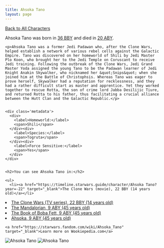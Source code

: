 ```yaml
---
title: Ahsoka Tano
layout: page
---
```

<a href="/character" class="smaller">Back to All Characters</a>

<div class="container">
  <div class="col-10">
    <p>
    Ahsoka Tano     was born in <a href="https://timeline.starwars.guide/character/Ahsoka Tano?year=-36" target="_blank">36 BBY</a> and died in <a href="https://timeline.starwars.guide/character/Ahsoka Tano?year=20" target="_blank">20 ABY</a>.        
    </p>

    <p>Ahsoka Tano was a former Jedi Padawan who, after the Clone Wars, helped establish a network of various rebel cells against the Galactic Empire. Tano was discovered on her homeworld of Shili by Jedi Master Plo Koon, who brought her to the Jedi Temple on Coruscant to receive Jedi training. Following the outbreak of the Clone Wars, Jedi Grand Master Yoda assigned the young Tano to be the Padawan learner of Jedi Knight Anakin Skywalker, who nicknamed her &quot;Snips&quot; when she joined him at the Battle of Christophsis. Whereas Tano was eager to prove herself, Skywalker had a reputation for recklessness, and they had a rather difficult start as master and apprentice. Yet they worked together to rescue Rotta, the son of crime lord Jabba Desilijic Tiure, and returned Rotta to his father, thus facilitating a crucial alliance between the Hutt Clan and the Galactic Republic.</p>


    <div class='metadata'>
      <div>
        <label>Homeworld:</label>
        <span>Shili</span>
      </div><div>
        <label>Species:</label>
        <span>Togruta</span>
      </div><div>
        <label>Force Sensitive:</label>
        <span>Yes</span>
      </div>
    </div>


    <h2>You can see Ahsoka Tano in:</h2>

    <ul>
      <li><a href="https://timeline.starwars.guide/character/Ahsoka Tano?year=-22" target="_blank">The Clone Wars (movie), 22 BBY (14 years old)</a></li>
  <li><a href="https://timeline.starwars.guide/character/Ahsoka Tano?year=-22" target="_blank">The Clone Wars (TV series), 22 BBY (14 years old)</a></li>
  <li><a href="https://timeline.starwars.guide/character/Ahsoka Tano?year=9" target="_blank">The Mandalorian, 9 ABY (45 years old)</a></li>
  <li><a href="https://timeline.starwars.guide/character/Ahsoka Tano?year=9" target="_blank">The Book of Boba Fett, 9 ABY (45 years old)</a></li>
  <li><a href="https://timeline.starwars.guide/character/Ahsoka Tano?year=9" target="_blank">Ahsoka, 9 ABY (45 years old)</a></li>
    </ul>

    <a href="https://starwars.fandom.com/wiki/Ahsoka_Tano" target="_blank">Learn more on Wookiepedia.com</a>
  </div>
  <div class="character_image col-2">
    <img src="https://timeline.starwars.guide//images/ahsoka.png" alt="Ahsoka Tano" />
    <img src="https://timeline.starwars.guide//images/ahsoka-young.png" alt="Ahsoka Tano" />
  </div>
</div>

